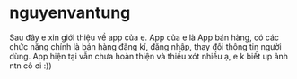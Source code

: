 # nguyenvantung
Sau đây e xin giới thiệu về app của e. App của e là App bán hàng, có các chức năng chính là bán hàng đăng kí, đăng nhập, thay đổi thông tin người dùng. App hiện tại vẫn chưa hoàn thiện và thiếu xót nhiều ạ, e k biết up ảnh ntn cô ơi :))
